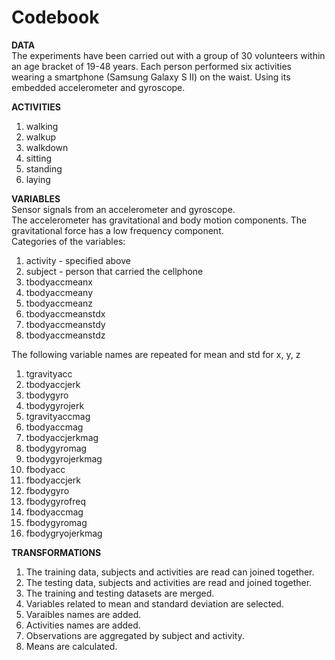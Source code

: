 Codebook 
========================================================

**DATA**  
The experiments have been carried out with a group of 30 volunteers within an age bracket of 19-48 years. Each person performed six activities wearing a smartphone (Samsung Galaxy S II) on the waist. Using its embedded accelerometer and gyroscope.

**ACTIVITIES**  
1. walking    
2. walkup  
3. walkdown   
4. sitting   
5. standing   
6. laying   

**VARIABLES**  
Sensor signals from an accelerometer and gyroscope.  
The accelerometer has gravitational and body motion components. 
The gravitational force has a low frequency component.   
Categories of the variables:     
1. activity - specified above  
2. subject - person that carried the cellphone  
3. tbodyaccmeanx   
4. tbodyaccmeany  
5. tbodyaccmeanz   
6. tbodyaccmeanstdx  
7. tbodyaccmeanstdy  
8. tbodyaccmeanstdz  

The following variable names are repeated for mean and std for x, y, z  
1. tgravityacc  
2. tbodyaccjerk    
3. tbodygyro   
4. tbodygyrojerk   
5. tgravityaccmag  
6. tbodyaccmag    
7. tbodyaccjerkmag   
8. tbodygyromag   
9. tbodygyrojerkmag   
10. fbodyacc   
11. fbodyaccjerk   
12. fbodygyro   
13. fbodygyrofreq  
14. fbodyaccmag  
15. fbodygyromag  
16. fbodygryojerkmag  

**TRANSFORMATIONS**   
1. The training data, subjects and activities are read can joined together.    
2. The testing data, subjects and activities are read and joined together.  
3. The training and testing datasets are merged.  
4. Variables related to mean and standard deviation are selected.  
5. Varaibles names are added.  
6. Activities names are added.  
7. Observations are aggregated by subject and activity.  
8. Means are calculated.  

